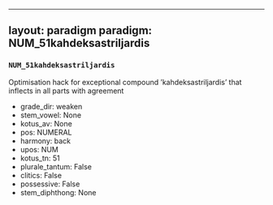 
---
layout: paradigm
paradigm: NUM_51kahdeksastriljardis
---
### ` NUM_51kahdeksastriljardis `

Optimisation hack for exceptional compound ’kahdeksastriljardis’ that inflects in all parts with agreement
* grade_dir: weaken
* stem_vowel: None
* kotus_av: None
* pos: NUMERAL
* harmony: back
* upos: NUM
* kotus_tn: 51
* plurale_tantum: False
* clitics: False
* possessive: False
* stem_diphthong: None
